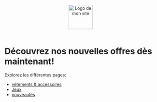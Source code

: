 <!DOCTYPE html>
</html>
 <header>
        <img src="chemin/vers/ton-logo.png" alt="Logo de mon site" style="height: 80px;">
 </header>
<head>
  <meta charset="utf-8">
  <meta name="viewport" content="width=device-width">
  <title>GIV-boutique en ligne</title>
  <link href="feuilledestyle.css" rel="stylesheet" type="text/css" />
</head>
<body>
  <h1>Découvrez nos nouvelles offres dès maintenant!</h1>
  <p>Explorez les différentes pages:</p>
  <ul>
    <li><a href="vetements_et_accessoires.html">vêtements & accessoires</a></li>
    <li><a href="jeux.html">Jeux</a></li>
    <li><a href="nouveautes.html">nouveautés</a></li>
  </ul>
</body>
</html>
